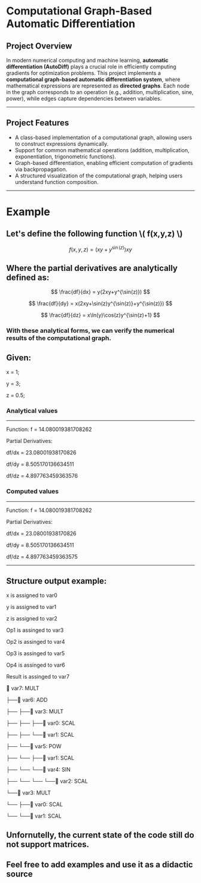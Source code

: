 # **Computational Graph-Based Automatic Differentiation**

## **Project Overview**
In modern numerical computing and machine learning, **automatic differentiation (AutoDiff)** plays a crucial role in efficiently computing gradients for optimization problems. This project implements a **computational graph-based automatic differentiation system**, where mathematical expressions are represented as **directed graphs**. Each node in the graph corresponds to an operation (e.g., addition, multiplication, sine, power), while edges capture dependencies between variables.

---

## **Project Features**
- A class-based implementation of a computational graph, allowing users to construct expressions dynamically.
- Support for common mathematical operations (addition, multiplication, exponentiation, trigonometric functions).
- Graph-based differentiation, enabling efficient computation of gradients via backpropagation.
- A structured visualization of the computational graph, helping users understand function composition.

---

# **Example**

## **Let's define the following function \\( f(x,y,z) \\)**

$$
f(x,y,z) = (xy + y^{\sin(z)})xy
$$

## **Where the partial derivatives are analytically defined as:**

$$
\frac{df}{dx} = y(2xy+y^{\sin(z)})
$$

$$
\frac{df}{dy} = x(2xy+\sin(z)y^{\sin(z)}+y^{\sin(z)})
$$

$$
\frac{df}{dz} = x\ln(y)\cos(z)y^{\sin(z)+1}
$$

### **With these analytical forms, we can verify the numerical results of the computational graph.**


## **Given:**
x = 1;

y = 3;

z = 0.5;

  
### Analytical values
----------------------------------------
Function: f = 14.080019381708262

Partial Derivatives:

  df/dx = 23.08001938170826

  df/dy = 8.505170136634511

  df/dz = 4.897763459363576



### Computed values
----------------------------------------
Function: f = 14.080019381708262

Partial Derivatives:

  df/dx = 23.08001938170826

  df/dy = 8.505170136634511

  df/dz = 4.897763459363575

----------------------------------------

## Structure output example: 

x is assigned to  var0 

y is assigned to  var1 

z is assigned to  var2 

Op1 is assinged to  var3 

Op2 is assinged to  var4 

Op3 is assinged to  var5 

Op4 is assinged to  var6 

Result is assinged to  var7 

🔗 var7: MULT

   ├──🔗 var6: ADD
   
   ├──   ├──🔗 var3: MULT
   
   ├──   ├──   ├──🔗 var0: SCAL
   
   ├──   ├──   └──🔗 var1: SCAL

   ├──   └──🔗 var5: POW
   
   ├──   └──   ├──🔗 var1: SCAL
   
   ├──   └──   └──🔗 var4: SIN
   
   ├──   └──   └──   └──🔗 var2: SCAL
   
   └──🔗 var3: MULT
   
   └──   ├──🔗 var0: SCAL
   
   └──   └──🔗 var1: SCAL

## **Unfornutelly, the current state of the code still do not support matrices.**
## **Feel free to add examples and use it as a didactic source**



